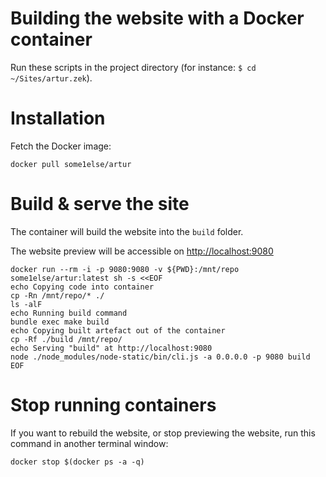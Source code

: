 # Building the website with a Docker container

Run these scripts in the project directory (for instance: `$ cd ~/Sites/artur.zek`).

# Installation

Fetch the Docker image:

```
docker pull some1else/artur
```

# Build & serve the site

The container will build the website into the `build` folder.

The website preview will be accessible on [http://localhost:9080](http://localhost:9080)

```
docker run --rm -i -p 9080:9080 -v ${PWD}:/mnt/repo some1else/artur:latest sh -s <<EOF
echo Copying code into container
cp -Rn /mnt/repo/* ./
ls -alF
echo Running build command
bundle exec make build
echo Copying built artefact out of the container
cp -Rf ./build /mnt/repo/
echo Serving "build" at http://localhost:9080
node ./node_modules/node-static/bin/cli.js -a 0.0.0.0 -p 9080 build
EOF
```

# Stop running containers

If you want to rebuild the website, or stop previewing the website, run this command in another terminal window:

```
docker stop $(docker ps -a -q)
```
